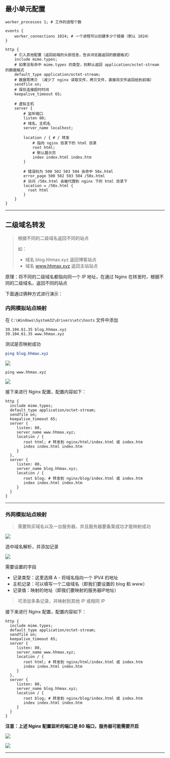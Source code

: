 ##  最小单元配置

```nginx
worker_processes 1; # 工作的进程个数

events {
    worker_connections 1024; # 一个进程可以创建多少个链接（默认 1024）
}

http {
    # 引入其他配置（返回前端的头部信息，告诉浏览器返回的数据格式）
    include mime.types; 
    # 如果没有命中 mime.types 的类型，则默认返回 application/octet-stream 的数据格式
    default_type application/octet-stream;
    # 数据零拷贝 （减少了 nginx 读取文件，拷贝文件，直接将文件返回给到前端）
    sendfile on;
    # 保存连接超时时间
    keepalive_timeout 65;
    
    # 虚拟主机
    server {
        # 监听端口
        listen 80;
        # 域名、主机名
        server_name localhost;
        
        location / { # / 转发
            # 指向 nginx 目录下的 html 目录
            root html;
            # 默认展示页
            index index.html index.htm
        }
        
        # 错误码为 500 502 503 504 会命中 50x.html
        error_page 500 502 503 504 /50x.html
        # 访问 /50x.html 会被代理到 nginx 下的 html 目录下  
        location = /50x.html {
          root html
        }
    }
}
```

<hr/>

## 二级域名转发

> 根据不同的二级域名返回不同的站点
>
> 如：
>
> * 域名 blog.hhmax.xyz 返回博客站点
> * 域名 www.hhmax.xyz 返回主站站点

原理：将不同的二级域名都指向同一个 IP 地址，在通过 Nginx 在转发时，根据不同的二级域名，返回不同的站点

下面通过俩种方式进行演示：

### 内网模拟站点映射

在 `C:\Windows\System32\drivers\etc\hosts` 文件中添加

```
39.104.61.35 blog.hhmax.xyz
39.104.61.35 www.hhmax.xyz
```

测试是否映射成功

```cmake
ping blog.hhmax.xyz
```

![](nginx/1.png)

```
ping www.hhmax.xyz
```
![](nginx/1-1692099400461-2.png)

接下来进行 Nginx 配置，配置内容如下：

```nginx
http {
  include mime.types; 
  default_type application/octet-stream;
  sendfile on;
  keepalive_timeout 65;  
  server {
     listen: 80,
     server_name www.hhmax.xyz;  
     location / {
        root html; # 转发到 nginx/html/index.html 或 index.htm
        index index.html index.htm
     }   
  },
  server {
     listen: 80,
     server_name blog.hhmax.xyz;  
     location / {
        root blog; # 转发到 nginx/blog/index.html 或 index.htm
        index index.html index.htm
     }   
  }       
}
```

<hr/>

### 外网模拟站点映射

> 需要购买域名以及一台服务器，并且服务器要备案成功才能映射成功

![](nginx/1-1692099901447-4.png)

选中域名解析，并添加记录

![](nginx/1-1692100009908-6.png)

需要设置的字段

* 记录类型：这里选择 A - 将域名指向一个 IPV4 的地址
* 主机记录：可以填写一个二级域名（即我们要设置的 blog 和 www）
* 记录值：映射的地址（即我们要映射的服务器IP地址）
> 可添加多条记录，并映射到其他 IP 或相同 IP

接下来进行 Nginx 配置，配置内容如下：

```nginx
http {
  include mime.types; 
  default_type application/octet-stream;
  sendfile on;
  keepalive_timeout 65;  
  server {
     listen: 80,
     server_name www.hhmax.xyz;  
     location / {
        root html; # 转发到 nginx/html/index.html 或 index.htm
        index index.html index.htm
     }   
  },
  server {
     listen: 80,
     server_name blog.hhmax.xyz;  
     location / {
        root blog; # 转发到 nginx/blog/index.html 或 index.htm
        index index.html index.htm
     }   
  }       
}
```

**注意：上述 Nginx 配置监听的端口是 80 端口，服务器可能需要开启**

![](nginx/1-1692100528968-8.png)

![](nginx/1-1692100561765-10.png)

<hr/>
